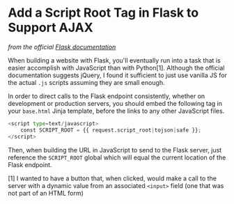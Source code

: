 # Add a Script Root Tag in Flask to Support AJAX

*from the official [Flask documentation](http://flask.pocoo.org/docs/0.10/patterns/jquery/)*

When building a website with Flask, you'll eventually run into a task that is easier accomplish with JavaScript than with Python[1]. Although the official documentation suggests jQuery, I found it sufficient to just use vanilla JS for the actual `.js` scripts assuming they are small enough.

In order to direct calls to the Flask endpoint consistently, whether on development or production servers, you should embed the following tag in your `base.html` Jinja template, before the links to any other JavaScript files.

```python
<script type=text/javascript>
    const SCRIPT_ROOT = {{ request.script_root|tojson|safe }};
</script>
```

Then, when building the URL in JavaScript to send to the Flask server, just reference the `SCRIPT_ROOT` global which will equal the current location of the Flask endpoint.

[1] I wanted to have a button that, when clicked, would make a call to the server with a dynamic value from an associated `<input>` field (one that was not part of an HTML form)

